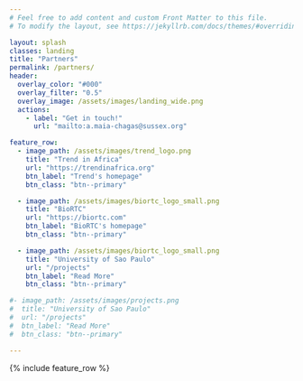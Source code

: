 ```yaml
---
# Feel free to add content and custom Front Matter to this file.
# To modify the layout, see https://jekyllrb.com/docs/themes/#overriding-theme-defaults

layout: splash
classes: landing
title: "Partners"
permalink: /partners/ 
header:
  overlay_color: "#000"
  overlay_filter: "0.5"
  overlay_image: /assets/images/landing_wide.png
  actions:
    - label: "Get in touch!"
      url: "mailto:a.maia-chagas@sussex.org"

feature_row:
  - image_path: /assets/images/trend_logo.png
    title: "Trend in Africa"
    url: "https://trendinafrica.org"
    btn_label: "Trend's homepage"
    btn_class: "btn--primary"

  - image_path: /assets/images/biortc_logo_small.png
    title: "BioRTC"
    url: "https://biortc.com"
    btn_label: "BioRTC's homepage"
    btn_class: "btn--primary"

  - image_path: /assets/images/biortc_logo_small.png
    title: "University of Sao Paulo"
    url: "/projects"
    btn_label: "Read More"
    btn_class: "btn--primary"

#- image_path: /assets/images/projects.png
#  title: "University of Sao Paulo"
#  url: "/projects"
#  btn_label: "Read More"
#  btn_class: "btn--primary"

---
```



{% include feature_row %}

